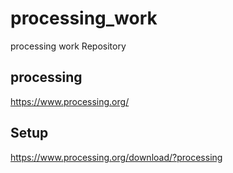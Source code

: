 processing_work
===============

processing work Repository

## processing

https://www.processing.org/

## Setup

https://www.processing.org/download/?processing
